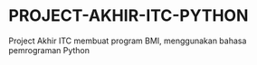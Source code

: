 # PROJECT-AKHIR-ITC-PYTHON
Project Akhir ITC membuat program BMI, menggunakan bahasa pemrograman Python 
